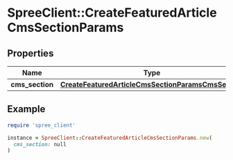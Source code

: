 # SpreeClient::CreateFeaturedArticleCmsSectionParams

## Properties

| Name | Type | Description | Notes |
| ---- | ---- | ----------- | ----- |
| **cms_section** | [**CreateFeaturedArticleCmsSectionParamsCmsSection**](CreateFeaturedArticleCmsSectionParamsCmsSection.md) |  |  |

## Example

```ruby
require 'spree_client'

instance = SpreeClient::CreateFeaturedArticleCmsSectionParams.new(
  cms_section: null
)
```

